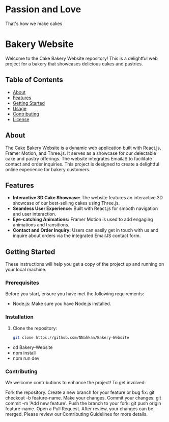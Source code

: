 # Passion and Love

That's how we make cakes

# Bakery Website

Welcome to the Cake Bakery Website repository! This is a delightful web project for a bakery that showcases delicious cakes and pastries.

## Table of Contents

- [About](#about)
- [Features](#features)
- [Getting Started](#getting-started)
- [Usage](#usage)
- [Contributing](#contributing)
- [License](#license)

## About

The Cake Bakery Website is a dynamic web application built with React.js, Framer Motion, and Three.js. It serves as a showcase for our delectable cake and pastry offerings. The website integrates EmailJS to facilitate contact and order inquiries. This project is designed to create a delightful online experience for bakery customers.

## Features

- **Interactive 3D Cake Showcase:** The website features an interactive 3D showcase of our best-selling cakes using Three.js.
- **Seamless User Experience:** Built with React.js for smooth navigation and user interaction.
- **Eye-catching Animations:** Framer Motion is used to add engaging animations and transitions.
- **Contact and Order Inquiry:** Users can easily get in touch with us and inquire about orders via the integrated EmailJS contact form.

## Getting Started

These instructions will help you get a copy of the project up and running on your local machine.

### Prerequisites

Before you start, ensure you have met the following requirements:

- Node.js: Make sure you have Node.js installed.

### Installation

1. Clone the repository:
   ```bash
   git clone https://github.com/NNahkan/Bakery-Website
   ```

- cd Bakery-Website
- npm install
- npm run dev

### Contributing

We welcome contributions to enhance the project! To get involved:

Fork the repository.
Create a new branch for your feature or bug fix: git checkout -b feature-name.
Make your changes.
Commit your changes: git commit -m 'Add new feature'.
Push the branch to your fork: git push origin feature-name.
Open a Pull Request.
After review, your changes can be merged.
Please review our Contributing Guidelines for more details.
